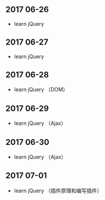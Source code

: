 ## 2017 06-26
* learn jQuery

## 2017 06-27
* learn jQuery

## 2017 06-28
* learn jQuery （DOM）

## 2017 06-29
* learn jQuery （Ajax）

## 2017 06-30
* learn jQuery （Ajax）

## 2017 07-01
* learn jQuery （插件原理和编写插件）



